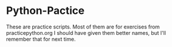 # Python-Pactice
These are practice scripts. Most of them are for exercises from practicepython.org 
I should have given them better names, but I'll remember that for next time.
